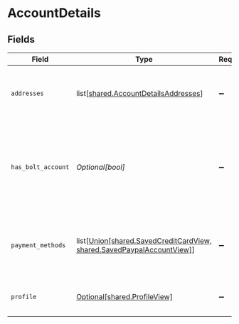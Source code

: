 # AccountDetails


## Fields

| Field                                                                                                                             | Type                                                                                                                              | Required                                                                                                                          | Description                                                                                                                       |
| --------------------------------------------------------------------------------------------------------------------------------- | --------------------------------------------------------------------------------------------------------------------------------- | --------------------------------------------------------------------------------------------------------------------------------- | --------------------------------------------------------------------------------------------------------------------------------- |
| `addresses`                                                                                                                       | list[[shared.AccountDetailsAddresses](undefined/models/shared/accountdetailsaddresses.md)]                                        | :heavy_minus_sign:                                                                                                                | A list of all addresses associated to the shopper's account.                                                                      |
| `has_bolt_account`                                                                                                                | *Optional[bool]*                                                                                                                  | :heavy_minus_sign:                                                                                                                | Used to determine whether a Bolt Account exists with this shopper's account details.                                              |
| `payment_methods`                                                                                                                 | list[[Union[shared.SavedCreditCardView, shared.SavedPaypalAccountView]](undefined/models/shared/accountdetailspaymentmethods.md)] | :heavy_minus_sign:                                                                                                                | A list of all payment methods associated to the shopper's account.                                                                |
| `profile`                                                                                                                         | [Optional[shared.ProfileView]](undefined/models/shared/profileview.md)                                                            | :heavy_minus_sign:                                                                                                                | The shopper's account profile.                                                                                                    |